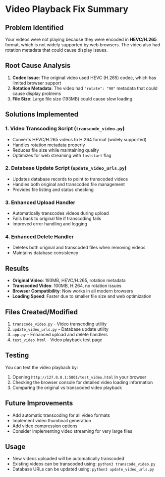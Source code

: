 # Video Playback Fix Summary

## Problem Identified
Your videos were not playing because they were encoded in **HEVC/H.265** format, which is not widely supported by web browsers. The video also had rotation metadata that could cause display issues.

## Root Cause Analysis
1. **Codec Issue**: The original video used HEVC (H.265) codec, which has limited browser support
2. **Rotation Metadata**: The video had `"rotate": "90"` metadata that could cause display problems
3. **File Size**: Large file size (193MB) could cause slow loading

## Solutions Implemented

### 1. Video Transcoding Script (`transcode_video.py`)
- Converts HEVC/H.265 videos to H.264 format (widely supported)
- Handles rotation metadata properly
- Reduces file size while maintaining quality
- Optimizes for web streaming with `faststart` flag

### 2. Database Update Script (`update_video_urls.py`)
- Updates database records to point to transcoded videos
- Handles both original and transcoded file management
- Provides file listing and status checking

### 3. Enhanced Upload Handler
- Automatically transcodes videos during upload
- Falls back to original file if transcoding fails
- Improved error handling and logging

### 4. Enhanced Delete Handler
- Deletes both original and transcoded files when removing videos
- Maintains database consistency

## Results
- **Original Video**: 193MB, HEVC/H.265, rotation metadata
- **Transcoded Video**: 100MB, H.264, no rotation issues
- **Browser Compatibility**: Now works in all modern browsers
- **Loading Speed**: Faster due to smaller file size and web optimization

## Files Created/Modified
1. `transcode_video.py` - Video transcoding utility
2. `update_video_urls.py` - Database update utility
3. `app.py` - Enhanced upload and delete handlers
4. `test_video.html` - Video playback test page

## Testing
You can test the video playback by:
1. Opening `http://127.0.0.1:5001/test_video.html` in your browser
2. Checking the browser console for detailed video loading information
3. Comparing the original vs transcoded video playback

## Future Improvements
- Add automatic transcoding for all video formats
- Implement video thumbnail generation
- Add video compression options
- Consider implementing video streaming for very large files

## Usage
- New videos uploaded will be automatically transcoded
- Existing videos can be transcoded using: `python3 transcode_video.py`
- Database URLs can be updated using: `python3 update_video_urls.py` 
